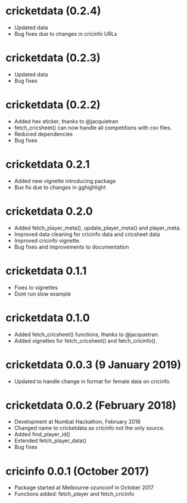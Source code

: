 # cricketdata (0.2.4)
  * Updated data
  * Bug fixes due to changes in cricinfo URLs

# cricketdata (0.2.3)
  * Updated data
  * Bug fixes

# cricketdata (0.2.2)
  * Added hex sticker, thanks to @jacquietran
  * fetch_cricsheet() can now handle all competitions with csv files.
  * Reduced dependencies
  * Bug fixes

# cricketdata 0.2.1
  * Added new vignette introducing package
  * Bux fix due to changes in gghighlight

# cricketdata 0.2.0
  * Added fetch_player_meta(), update_player_meta() and player_meta.
  * Improved data cleaning for cricinfo data and cricsheet data
  * Improved cricinfo vignette.
  * Bug fixes and improvements to documentation

# cricketdata 0.1.1
  * Fixes to vignettes
  * Dont run slow example

# cricketdata 0.1.0
  * Added fetch_cricsheet() functions, thanks to @jacquietran.
  * Added vignettes for fetch_cricsheet() and fetch_cricinfo().

# cricketdata 0.0.3 (9 January 2019)
  * Updated to handle change in format for female data on cricinfo.

# cricketdata 0.0.2 (February 2018)
  * Development at Numbat Hackathon, February 2018
  * Changed name to cricketdata as cricinfo not the only source.
  * Added find_player_id()
  * Extended fetch_player_data()
  * Bug fixes

# cricinfo 0.0.1 (October 2017)
  * Package started at Melbourne ozunconf in October 2017
  * Functions added: fetch_player and fetch_cricinfo
